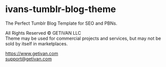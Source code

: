 # ivans-tumblr-blog-theme 
The Perfect Tumblr Blog Template for SEO and PBNs. 

All Rights Reserved © GETIVAN LLC  
Theme may be used for commercial projects and services, but may not be sold by itself in marketplaces. 

https://www.getivan.com  
support@getivan.com
